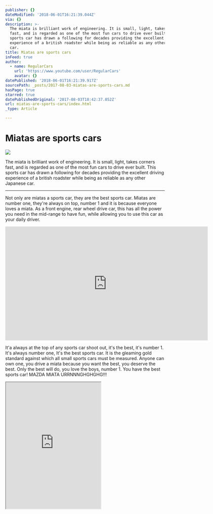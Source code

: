 ```yaml
---
publisher: {}
dateModified: '2018-06-01T16:21:39.044Z'
via: {}
description: >-
  The miata is brilliant work of engineering. It is small, light, takes corners
  fast, and is regarded as one of the most fun cars to drive ever built. This
  sports car has drawn a following for decades providing the excellent driving
  experience of a british roadster while being as reliable as any other Japanese
  car. 
title: Miatas are sports cars
inFeed: true
author:
  - name: RegularCars
    url: 'https://www.youtube.com/user/RegularCars'
    avatar: {}
datePublished: '2018-06-01T16:21:39.917Z'
sourcePath: _posts/2017-08-03-miatas-are-sports-cars.md
hasPage: true
starred: true
datePublishedOriginal: '2017-08-03T18:42:37.052Z'
url: miatas-are-sports-cars/index.html
_type: Article

---
```

# Miatas are sports cars
![](https://the-grid-user-content.s3-us-west-2.amazonaws.com/ffad9a91-4d13-4268-a96a-f7a50cb2d143.jpg)

The miata is brilliant work of engineering. It is small, light, takes corners fast, and is regarded as one of the most fun cars to drive ever built. This sports car has drawn a following for decades providing the excellent driving experience of a british roadster while being as reliable as any other Japanese car. 

---

Not only are miatas a sports car, they are the best sports car. Miatas are number one, they're always on top, number 1 and it is because everyone loves a miata. As a front engine, rear wheel drive car, this has all the power you need in the mid-range to have fun, while allowing you to use this car as your daily driver. 

<iframe src="https://cdn.embedly.com/widgets/media.html?src=https%3A%2F%2Fwww.youtube.com%2Fembed%2Fkp1kuo6xkbE%3Ffeature%3Doembed&amp;url=http%3A%2F%2Fwww.youtube.com%2Fwatch%3Fv%3Dkp1kuo6xkbE&amp;image=https%3A%2F%2Fi.ytimg.com%2Fvi%2Fkp1kuo6xkbE%2Fhqdefault.jpg&amp;key=a715cf41cc93453ca338d350cd26f87b&amp;type=text%2Fhtml&amp;schema=youtube" width="640" height="360" scrolling="no" frameborder="0" allowfullscreen="" style=""></iframe>

It'a always at the top of any sports car shoot out, it's the best, it's number 1\. It's always number one, It's the best sports car. It is the gleaming gold standard against which all small sports cars must be measured. Anyone can own one, you drive a miata because you want the best, you deserve the best. Only the best will do, you love the boys, number 1\. You have the best sports car! MAZDA MIATA URRNNNGHGHGHG!!!

<iframe src="https://the-grid.github.io/ed-userhtml/?g=eJxtU11vm0AQfOdXrNwHsBtz7wlxRcw5ocJgAW6Up-jMrcO1fOXusBU1-e89QpxGbSSEuNthZnd21-PiAIJfTrhQj72616VExicLj5jAwvJUIUWnF5ZFZjNrBpDSZbJe0zigASyTeBVeb1M_D5MYfvhp6F9FNDsHGoQ5-HEA23hE55DfUMjo8hV5RaPkFvIEwjijaQ7BXeyvw6VhiLY0g1WarOEu2aawifx8laRrSFJYrjN3SCCifhrD7c0dBHQVxmF8PXBn9K8-hOZZb5I09-P8HEqtO3VOyFigW7Q1YbwWDekbcUCpWFW0HMmXom324qGXTIu2mR-YFGxXoZoRyzIHePNnRMEl7PumGJDgTOG3pUuh3I49oNvLykTtkypK8atDLpirCoFNgaQWTDM1ZxLnqmulVvOCSUXsCwBCIMWuYgXCxr-m99s0gqPQJTy1vYSB3lZQsKZtRMEqGMKnPD9kIDg2WuwFyiGRz-WM2r9iYWD6FK5Cmv6vaax67BE-ML_rvlxYlnMyY_BiIA6S2M7HMXhr9o1pShTGdPTSJMbboq8N3Rmo4eQWZu400gqHS8ce586eXljKVbL43NIPLcV6h9z9aQobfkDtay3Frtfo2NwYMNeiRqVZ3dln8LXBIwRGzZkafoe7pRl5eH42Wexa_jR1Wddhw5elqLijDORl6pi3R07L4DXt2-emQqYQsBm8gO_swLLXAOgWDsLI6BLBY2C2an85-WQUv5nA_YlusjBXQ_0KuvaIEjnsniAY0R5hZivflf8AsSE3bQ" height="400" style=""></iframe>